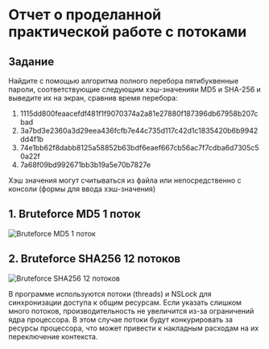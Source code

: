 # Отчет о проделанной практической работе с потоками

## Задание

Найдите с помощью алгоритма полного перебора пятибуквенные пароли, соответствующие следующим хэш-значенияи MD5 и SHA-256 и выведите их на экран, сравнив время перебора:

1. 1115dd800feaacefdf481f1f9070374a2a81e27880f187396db67958b207cbad
2. 3a7bd3e2360a3d29eea436fcfb7e44c735d117c42d1c1835420b6b9942dd4f1b
3. 74e1bb62f8dabb8125a58852b63bdf6eaef667cb56ac7f7cdba6d7305c50a22f
4. 7a68f09bd992671bb3b19a5e70b7827e

Хэш значения могут считываться из файла или непосредственно с консоли (формы для ввода хэш-значения)

## 1. Bruteforce MD5 1 поток

![Bruteforce MD5 1 поток](https://github.com/user-attachments/assets/df6238c9-5b3e-4a00-8034-f65f19beeec7)

## 2. Bruteforce SHA256 12 потоков

![Bruteforce SHA256 12 потоков](https://github.com/user-attachments/assets/2dc080be-b65d-4c2a-97a4-6316447ae88e)

В программе используются потоки (threads) и NSLock для синхронизации доступа к общим ресурсам. Если указать слишком много потоков, производительность не увеличится из-за ограничений ядра процессора. В этом случае потоки будут конкурировать за ресурсы процессора, что может привести к накладным расходам на их переключение контекста.

